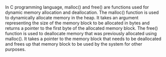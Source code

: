 In C programming language, malloc() and free() are functions used for dynamic memory allocation and deallocation. The malloc() function is used to dynamically allocate memory in the heap. It takes an argument representing the size of the memory block to be allocated in bytes and returns a pointer to the first byte of the allocated memory block. The free() function is used to deallocate memory that was previously allocated using malloc(). It takes a pointer to the memory block that needs to be deallocated and frees up that memory block to be used by the system for other purposes.
